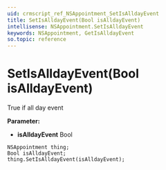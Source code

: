```yaml
---
uid: crmscript_ref_NSAppointment_SetIsAlldayEvent
title: SetIsAlldayEvent(Bool isAlldayEvent)
intellisense: NSAppointment.SetIsAlldayEvent
keywords: NSAppointment, GetIsAlldayEvent
so.topic: reference
---
```


# SetIsAlldayEvent(Bool isAlldayEvent)

True if all day event

**Parameter:** 
 - **isAlldayEvent** Bool

```crmscript
NSAppointment thing;
Bool isAlldayEvent;
thing.SetIsAlldayEvent(isAlldayEvent);
```

